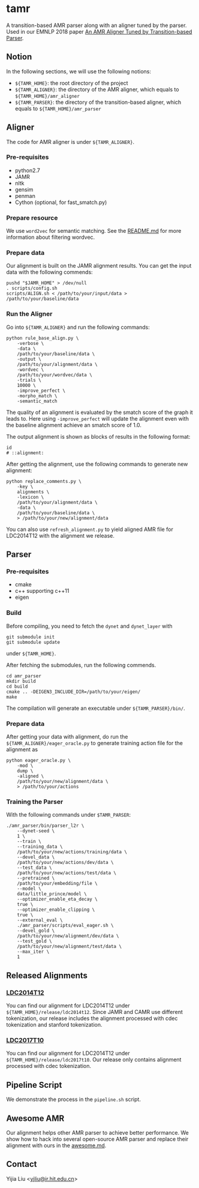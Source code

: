 tamr
====

A transition-based AMR parser along with an aligner tuned by the parser.
Used in our EMNLP 2018 paper [An AMR Aligner Tuned by Transition-based Parser](https://arxiv.org/pdf/1810.03541.pdf).


## Notion

In the following sections, we will use the following notions:

- `${TAMR_HOME}`: the root directory of the project
- `${TAMR_ALIGNER}`: the directory of the AMR aligner, which equals
 to `${TAMR_HOME}/amr_aligner`
- `${TAMR_PARSER}`: the directory of the transition-based aligner, which equals
 to `${TAMR_HOME}/amr_parser`
 
## Aligner

The code for AMR aligner is under `${TAMR_ALIGNER}`.

### Pre-requisites

- python2.7
- JAMR
- nltk
- gensim
- penman
- Cython (optional, for fast_smatch.py)

### Prepare resource
We use `word2vec` for semantic matching. See the [README.md](https://github.com/Oneplus/tamr/tree/master/amr_aligner/resources/word2vec)
for more information about filtering wordvec.

### Prepare data
Our alignment is built on the JAMR alignment results.
You can get the input data with the following commends:
```
pushd "$JAMR_HOME" > /dev/null
. scripts/config.sh
scripts/ALIGN.sh < /path/to/your/input/data > /path/to/your/baseline/data
```

### Run the Aligner
Go into `${TAMR_ALIGNER}` and run the following commands:

```
python rule_base_align.py \
    -verbose \
    -data \
    /path/to/your/baseline/data \
    -output \
    /path/to/your/alignment/data \
    -wordvec \
    /path/to/your/wordvec/data \
    -trials \
    10000 \
    -improve_perfect \
    -morpho_match \
    -semantic_match
```

The quality of an alignment is evaluated by the smatch
score of the graph
it leads to. Here using `-improve_perfect` will
update the alignment even with the baseline alignment
achieve an smatch score of 1.0.

The output alignment is shown as blocks of results in the following format:
```
id
# ::alignment:
```

After getting the alignment, use the following commands to generate
new alignment:
```
python replace_comments.py \
    -key \
    alignments \
    -lexicon \
    /path/to/your/alignment/data \
    -data \
    /path/to/your/baseline/data \
    > /path/to/your/new/alignment/data
```

You can also use `refresh_alignment.py` to yield aligned AMR file
for LDC2014T12 with the alignment we release.

## Parser

### Pre-requisites

- cmake
- c++ supporting c++11
- eigen

### Build

Before compiling, you need to fetch the `dynet` and `dynet_layer` with
```
git submodule init
git submodule update
```
under `${TAMR_HOME}`.

After fetching the submodules, run the following commends.

```
cd amr_parser
mkdir build
cd build
cmake .. -DEIGEN3_INCLUDE_DIR=/path/to/your/eigen/
make
```

The compilation will generate an executable under `${TAMR_PARSER}/bin/`.

### Prepare data

After getting your data with alignment,
do run the `${TAMR_ALIGNER}/eager_oracle.py`
to generate training action file for the alignment as
```
python eager_oracle.py \
    -mod \
    dump \
    -aligned \
    /path/to/your/new/alignment/data \
    > /path/to/your/actions
```

### Training the Parser
With the following commands under `$TAMR_PARSER`:
```
./amr_parser/bin/parser_l2r \
    --dynet-seed \
    1 \
    --train \
    --training_data \
    /path/to/your/new/actions/training/data \
    --devel_data \
    /path/to/your/new/actions/dev/data \
    --test_data \
    /path/to/your/new/actions/test/data \
    --pretrained \
    /path/to/your/embedding/file \
    --model \
    data/little_prince/model \
    --optimizer_enable_eta_decay \
    true \
    --optimizer_enable_clipping \
    true \
    --external_eval \
    ./amr_parser/scripts/eval_eager.sh \
    --devel_gold \
    /path/to/your/new/alignment/dev/data \
    --test_gold \
    /path/to/your/new/alignment/test/data \
    --max_iter \
    1
```

## Released Alignments
 
### [LDC2014T12](https://catalog.ldc.upenn.edu/LDC2014T12)

You can find our alignment for LDC2014T12 under `${TAMR_HOME}/release/ldc2014t12`.
Since JAMR and CAMR use different tokenization, our release includes
the alignment processed with cdec tokenization and stanford tokenization.

### [LDC2017T10](https://catalog.ldc.upenn.edu/LDC2017T10)

You can find our alignment for LDC2014T12 under `${TAMR_HOME}/release/ldc2017t10`.
Our release only contains alignment processed with cdec tokenization.

## Pipeline Script

We demonstrate the process in the `pipeline.sh` script.

## Awesome AMR

Our alignment helps other AMR parser to achieve better performance.
We show how to hack into several open-source AMR parser and replace
their alignment with ours in the [awesome.md](https://github.com/Oneplus/tamr/blob/master/awesome.md).

## Contact

Yijia Liu <<yjliu@ir.hit.edu.cn>>
